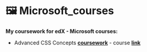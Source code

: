 # 🖼️ Microsoft_courses

**My coursework for edX - Microsoft courses:**  

 - Advanced CSS Concepts **[coursework](https://github.com/jpacsai/Microsoft_courses/tree/master/AdvancedCSS)** - course **[link](https://www.edx.org/course/advanced-css-concepts-1)**
